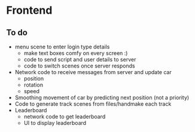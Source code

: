 # Frontend

## To do
- menu scene to enter login type details
	* make text boxes comfy on every screen :)
	* code to send script and user details to server
	* code to switch scenes once server responds
- Network code to receive messages from server and update car
	* position
	* rotation
	* speed
- Smoothing movement of car by predicting next position (not a priority)
- Code to generate track scenes from files/handmake each track
- Leaderboard
	* network code to get leaderboard
	* UI to display leaderboard
